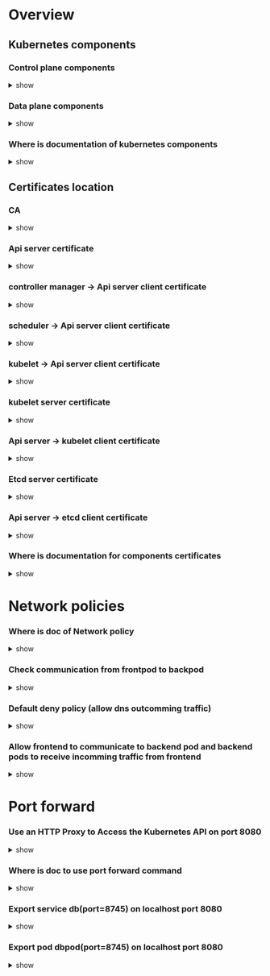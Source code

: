 # Overview 

## Kubernetes components

### Control plane components

<details>
<summary>show</summary>
<p>

apiserver -> etcd (k8s database)

scheduler (assign pod to nodes) -> apiserver

controller manager -> apiserver

</p>
</details>

### Data plane components

<details>
<summary>show</summary>
<p>

apiserver <-> kubelet (run pod and informs api server pod state changes)

apiserver <- kube-proxy (informs services changed)

</p>
</details>

### Where is documentation of kubernetes components

<details>
<summary>show</summary>
<p>

[Kubernetes Components](https://kubernetes.io/docs/concepts/overview/components)

Concepts > Overview > Kubernetes components

</p>
</details>

## Certificates location 

### CA

<details>
<summary>show</summary>
<p>

on master node /etc/kubernetes/pki/ca.crt,key

</p>
</details>

### Api server certificate

<details>
<summary>show</summary>
<p>

on master node /etc/kubernetes/pki/apiserver.crt,key

</p>
</details>

### controller manager -> Api server client certificate

<details>
<summary>show</summary>
<p>

on master node vi /etc/kubernetes/controller-manager.conf (data is in the configuration file)

</p>
</details>

### scheduler -> Api server client certificate

<details>
<summary>show</summary>
<p>

on master node vi /etc/kubernetes/scheduler.conf (data is in the configuration file)

</p>
</details>

### kubelet -> Api server client certificate 

<details>
<summary>show</summary>
<p>

on each node,  vi /etc/kubernetes/kubelet.conf refers to /var/lib/kubelet/pki/kubelet-client-current.pem

</p>
</details>

### kubelet server certificate

<details>
<summary>show</summary>
<p>

on each node, /var/lib/kubelet/pki/kubelet.crt,key

</p>
</details>

### Api server -> kubelet client certificate 

<details>
<summary>show</summary>
<p>

on master node /etc/kubernetes/pki/apiserver-kubelet-client.crt,key

</p>
</details>

### Etcd server certificate

<details>
<summary>show</summary>
<p>

on master node /etc/kubernetes/pki/etcd/server.crt,key

</p>
</details>

### Api server -> etcd client certificate 

<details>
<summary>show</summary>
<p>

on master node /etc/kubernetes/pki/apiserver-etcd-client.crt,key

</p>
</details>

### Where is documentation for components certificates

<details>
<summary>show</summary>
<p>

[PKI certificates and requirements](https://kubernetes.io/docs/setup/best-practices/certificates/)

Getting started > Best practices > PKI certificates and requirements


</p>
</details>

# Network policies

### Where is doc of Network policy

<details>
<summary>show</summary>
<p>

[Network Policies | Kubernetes](https://kubernetes.io/docs/concepts/services-networking/network-policies/)

Concepts > Services, Load Balancing and Networking > Network Policies

</p>
</details>

### Check communication from frontpod to backpod

<details>
<summary>show</summary>
<p>

`k exec frontpod -- curl backpod`

</p>
</details>

### Default deny policy (allow dns outcomming traffic)

<details>
<summary>show</summary>
<p>

```yaml
apiVersion: networking.k8s.io/v1
kind: NetworkPolicy
metadata:
  name: deny
  namespace: default
spec:
  podSelector: {}
  policyTypes:
  - Egress
  - Ingress
  egress:
  - ports:
    - port: 53
      protocol: TCP
    - port: 53
      protocol: UDP
```

</p>
</details>

### Allow frontend to communicate to backend pod and backend pods to receive incomming traffic from frontend

<details>
<summary>show</summary>
<p>

```yaml
apiVersion: networking.k8s.io/v1
kind: NetworkPolicy
metadata:
  name: frontend
  namespace: default
spec:
  podSelector:
    matchLabels:
      run: frontend
  policyTypes:
  - Egress
  egress:
  - to:
    - podSelector:
        matchLabels:
          run: backend
```

```yaml
apiVersion: networking.k8s.io/v1
kind: NetworkPolicy
metadata:
  name: backend
  namespace: default
spec:
  podSelector:
    matchLabels:
      run: backend
  policyTypes:
  - Ingress
  ingress:
  - from:
    - podSelector:
        matchLabels:
          run: frontend
```

</p>
</details>

# Port forward

### Use an HTTP Proxy to Access the Kubernetes API on port 8080

<details>
<summary>show</summary>
<p>

`kubectl proxy --port=8080`

</p>
</details>


### Where is doc to use port forward command

<details>
<summary>show</summary>
<p>

[Use Port Forwarding to Access Applications in a Cluster](https://kubernetes.io/docs/tasks/access-application-cluster/port-forward-access-application-cluster/)

Tasks > Access Applications on a Cluster > Use port forwarding to access application in a cluster

</p>
</details>

### Export service db(port=8745) on localhost port 8080 

<details>
<summary>show</summary>
<p>

`kubectl port-forward service/mongo 8080:8745`

</p>
</details>

### Export pod dbpod(port=8745) on localhost port 8080 

<details>
<summary>show</summary>
<p>

`kubectl port-forward pod/dbpod 8080:8745`

</p>
</details>
